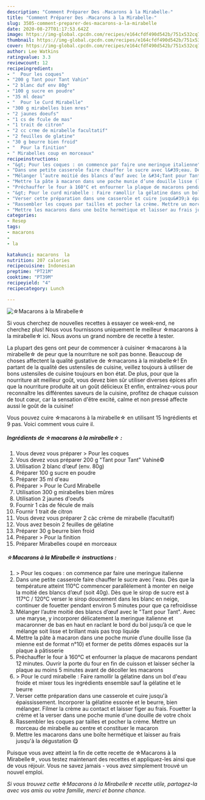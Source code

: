 ```yaml
---
description: "Comment Préparer Des ☆Macarons à la Mirabelle☆"
title: "Comment Préparer Des ☆Macarons à la Mirabelle☆"
slug: 3505-comment-preparer-des-macarons-a-la-mirabelle
date: 2020-08-27T01:17:53.642Z
image: https://img-global.cpcdn.com/recipes/e164cfdf490d542b/751x532cq70/☆macarons-a-la-mirabelle☆-photo-principale-de-la-recette.jpg
thumbnail: https://img-global.cpcdn.com/recipes/e164cfdf490d542b/751x532cq70/☆macarons-a-la-mirabelle☆-photo-principale-de-la-recette.jpg
cover: https://img-global.cpcdn.com/recipes/e164cfdf490d542b/751x532cq70/☆macarons-a-la-mirabelle☆-photo-principale-de-la-recette.jpg
author: Lee Watkins
ratingvalue: 3.3
reviewcount: 12
recipeingredient:
- "  Pour les coques"
- "200 g Tant pour Tant Vahin"
- "2 blanc duf env 80g"
- "100 g sucre en poudre"
- "35 ml deau"
- "  Pour le Curd Mirabelle"
- "300 g mirabelles bien mres"
- "2 jaunes doeufs"
- "1 cs de fcule de mas"
- "1 trait de citron"
- "2 cc crme de mirabelle facultatif"
- "2 feuilles de glatine"
- "30 g beurre bien froid"
- "  Pour la finition"
- " Mirabelles coup en morceaux"
recipeinstructions:
- "&gt; Pour les coques : on commence par faire une meringue italienne"
- "Dans une petite casserole faire chauffer le sucre avec l&#39;eau. Dès que la température atteint 110°C commencer parallèlement à monter en neige la moitié des blancs d’œuf (soit 40g). Dès que le sirop de sucre est à 117°C / 120°C verser le sirop doucement dans les blanc en neige, continuer de fouetter pendant environ 5 minutes pour que ça refroidisse"
- "Mélanger l’autre moitié des blancs d’œuf avec le &#34;Tant pour Tant&#34;. Avec une maryse, y incorporer délicatement la meringue italienne et macaronner de bas en haut en raclant le bord du bol jusqu’à ce que le mélange soit lisse et brillant mais pas trop liquide"
- "Mettre la pâte à macaron dans une poche munie d’une douille lisse (la mienne est de format n°10) et former de petits dômes espacés sur la plaque à pâtisserie"
- "Préchauffer le four à 160°C et enfourner la plaque de macarons pendant 12 minutes. Ouvrir la porte du four en fin de cuisson et laisser sécher la plaque au moins 5 minutes avant de décoller les macarons"
- "&gt; Pour le curd mirabelle : Faire ramollir la gélatine dans un bol d&#39;eau froide et mixer tous les ingrédients ensemble sauf la gélatine et le beurre"
- "Verser cette préparation dans une casserole et cuire jusqu&#39;à épaississement. Incorporer la gélatine essorée et le beurre, bien mélanger. Filmer la crème au contact et laisser figer au frais. Fouetter la crème et la verser dans une poche munie d&#39;une douille de votre choix"
- "Rassembler les coques par tailles et pocher la crème. Mettre un morceau de mirabelle au centre et constituer le macaron"
- "Mettre les macarons dans une boîte hermétique et laisser au frais jusqu&#39;à la dégustation 😋"
categories:
- Resep
tags:
- macarons
- 
- la

katakunci: macarons  la 
nutrition: 207 calories
recipecuisine: Indonesian
preptime: "PT21M"
cooktime: "PT39M"
recipeyield: "4"
recipecategory: Lunch

---
```



![☆Macarons à la Mirabelle☆](https://img-global.cpcdn.com/recipes/e164cfdf490d542b/751x532cq70/☆macarons-a-la-mirabelle☆-photo-principale-de-la-recette.jpg)

Si vous cherchez de nouvelles recettes à essayer ce week-end, ne cherchez plus! Nous vous fournissons uniquement le meilleur ☆macarons à la mirabelle☆ ici. Nous avons un grand nombre de recette à tester.

La plupart des gens ont peur de commencer à cuisiner ☆macarons à la mirabelle☆ de peur que la nourriture ne soit pas bonne. Beaucoup de choses affectent la qualité gustative de ☆macarons à la mirabelle☆! En partant de la qualité des ustensiles de cuisine, veillez toujours à utiliser de bons ustensiles de cuisine toujours en bon état. De plus, pour que la nourriture ait meilleur goût, vous devez bien sûr utiliser diverses épices afin que la nourriture produite ait un goût délicieux Et enfin, entraînez-vous pour reconnaître les différentes saveurs de la cuisine, profitez de chaque cuisson de tout cœur, car la sensation d'être excité, calme et non pressé affecte aussi le goût de la cuisine!

<!--inarticleads1-->

Vous pouvez cuire ☆macarons à la mirabelle☆ en utilisant 15 Ingrédients et 9 pas. Voici comment vous cuire il.

##### Ingrédients de ☆macarons à la mirabelle☆ :

1. Vous devez vous préparer  &gt; Pour les coques
1. Vous devez vous préparer 200 g &#34;Tant pour Tant&#34; Vahiné©
1. Utilisation 2 blanc d’œuf (env. 80g)
1. Préparer 100 g sucre en poudre
1. Préparer 35 ml d&#39;eau
1. Préparer  &gt; Pour le Curd Mirabelle
1. Utilisation 300 g mirabelles bien mûres
1. Utilisation 2 jaunes d&#39;oeufs
1. Fournir 1 càs de fécule de maïs
1. Fournir 1 trait de citron
1. Vous devez vous préparer 2 càc crème de mirabelle (facultatif)
1. Vous avez besoin 2 feuilles de gélatine
1. Préparer 30 g beurre bien froid
1. Préparer  &gt; Pour la finition
1. Préparer  Mirabelles coupé en morceaux




<!--inarticleads2-->

##### ☆Macarons à la Mirabelle☆ instructions :

1. &gt; Pour les coques : on commence par faire une meringue italienne
1. Dans une petite casserole faire chauffer le sucre avec l&#39;eau. Dès que la température atteint 110°C commencer parallèlement à monter en neige la moitié des blancs d’œuf (soit 40g). Dès que le sirop de sucre est à 117°C / 120°C verser le sirop doucement dans les blanc en neige, continuer de fouetter pendant environ 5 minutes pour que ça refroidisse
1. Mélanger l’autre moitié des blancs d’œuf avec le &#34;Tant pour Tant&#34;. Avec une maryse, y incorporer délicatement la meringue italienne et macaronner de bas en haut en raclant le bord du bol jusqu’à ce que le mélange soit lisse et brillant mais pas trop liquide
1. Mettre la pâte à macaron dans une poche munie d’une douille lisse (la mienne est de format n°10) et former de petits dômes espacés sur la plaque à pâtisserie
1. Préchauffer le four à 160°C et enfourner la plaque de macarons pendant 12 minutes. Ouvrir la porte du four en fin de cuisson et laisser sécher la plaque au moins 5 minutes avant de décoller les macarons
1. &gt; Pour le curd mirabelle : Faire ramollir la gélatine dans un bol d&#39;eau froide et mixer tous les ingrédients ensemble sauf la gélatine et le beurre
1. Verser cette préparation dans une casserole et cuire jusqu&#39;à épaississement. Incorporer la gélatine essorée et le beurre, bien mélanger. Filmer la crème au contact et laisser figer au frais. Fouetter la crème et la verser dans une poche munie d&#39;une douille de votre choix
1. Rassembler les coques par tailles et pocher la crème. Mettre un morceau de mirabelle au centre et constituer le macaron
1. Mettre les macarons dans une boîte hermétique et laisser au frais jusqu&#39;à la dégustation 😋




<!--inarticleads1-->

<p>
Puisque vous avez atteint la fin de cette recette de ☆Macarons à la Mirabelle☆, vous testez maintenant des recettes et appliquez-les ainsi que de vous réjouir. Vous ne savez jamais - vous avez simplement trouvé un nouvel emploi.
</p>

<p>
<i>Si vous trouvez cette ☆Macarons à la Mirabelle☆ recette utile, partagez-la avec vos amis ou votre famille, merci et bonne chance.</i>
</p>
